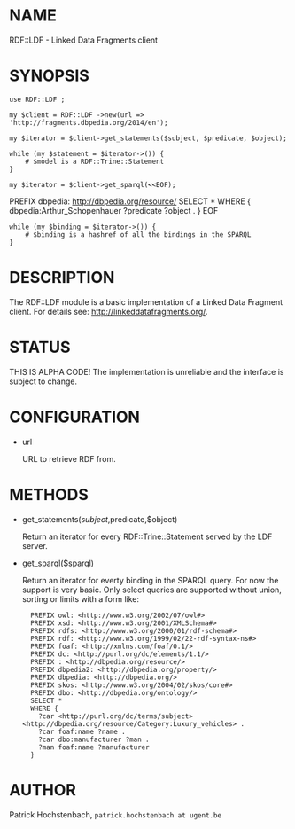 # NAME

RDF::LDF - Linked Data Fragments client

# SYNOPSIS

    use RDF::LDF ;

    my $client = RDF::LDF ->new(url => 'http://fragments.dbpedia.org/2014/en');

    my $iterator = $client->get_statements($subject, $predicate, $object);

    while (my $statement = $iterator->()) {
        # $model is a RDF::Trine::Statement
    } 

    my $iterator = $client->get_sparql(<<EOF);
PREFIX dbpedia: <http://dbpedia.org/resource/>
SELECT * WHERE { dbpedia:Arthur_Schopenhauer ?predicate ?object . }
EOF

    while (my $binding = $iterator->()) {
        # $binding is a hashref of all the bindings in the SPARQL
    }

# DESCRIPTION

The RDF::LDF  module is a basic implementation of a Linked Data Fragment client. For details see:
<http://linkeddatafragments.org/>.

# STATUS

THIS IS ALPHA CODE! The implementation is unreliable and the interface is subject to change.

# CONFIGURATION

- url

    URL to retrieve RDF from.

# METHODS

- get\_statements($subject,$predicate,$object)

    Return an iterator for every RDF::Trine::Statement served by the LDF server.

- get\_sparql($sparql)

    Return an iterator for everty binding in the SPARQL query. For now the support is very basic.
    Only select queries are supported without union, sorting or limits with a form like:

        PREFIX owl: <http://www.w3.org/2002/07/owl#>
        PREFIX xsd: <http://www.w3.org/2001/XMLSchema#>
        PREFIX rdfs: <http://www.w3.org/2000/01/rdf-schema#>
        PREFIX rdf: <http://www.w3.org/1999/02/22-rdf-syntax-ns#>
        PREFIX foaf: <http://xmlns.com/foaf/0.1/>
        PREFIX dc: <http://purl.org/dc/elements/1.1/>
        PREFIX : <http://dbpedia.org/resource/>
        PREFIX dbpedia2: <http://dbpedia.org/property/>
        PREFIX dbpedia: <http://dbpedia.org/>
        PREFIX skos: <http://www.w3.org/2004/02/skos/core#>
        PREFIX dbo: <http://dbpedia.org/ontology/>
        SELECT *
        WHERE {
          ?car <http://purl.org/dc/terms/subject> <http://dbpedia.org/resource/Category:Luxury_vehicles> .
          ?car foaf:name ?name .
          ?car dbo:manufacturer ?man .
          ?man foaf:name ?manufacturer
        }

# AUTHOR

Patrick Hochstenbach, `patrick.hochstenbach at ugent.be`
